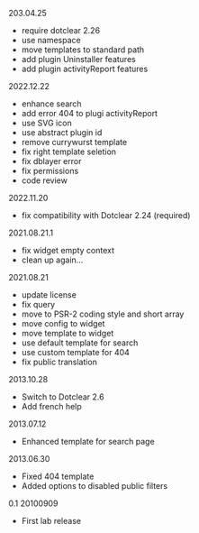 203.04.25
- require dotclear 2.26
- use namespace
- move templates to standard path
- add plugin Uninstaller features
- add plugin activityReport features

2022.12.22
- enhance search
- add error 404 to plugi activityReport
- use SVG icon
- use abstract plugin id
- remove currywurst template
- fix right template seletion
- fix dblayer error
- fix permissions
- code review

2022.11.20
- fix compatibility with Dotclear 2.24 (required)

2021.08.21.1
- fix widget empty context
- clean up again...

2021.08.21
- update license
- fix query
- move to PSR-2 coding style and short array
- move config to widget
- move template to widget
- use default template for search
- use custom template for 404
- fix public translation

2013.10.28
- Switch to Dotclear 2.6
- Add french help

2013.07.12
- Enhanced template for search page

2013.06.30
- Fixed 404 template
- Added options to disabled public filters

0.1 20100909
- First lab release